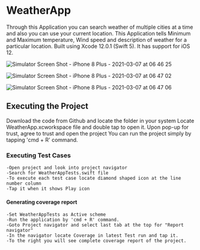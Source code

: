 

# WeatherApp
Through this Application you can search weather of multiple cities at a time and also you can use your current location.
This Application tells Minimum and Maximum temperature, Wind speed and description of weather for a particular location.
Built using Xcode 12.0.1 (Swift 5). It has support for iOS 12.

![Simulator Screen Shot - iPhone 8 Plus - 2021-03-07 at 06 46 25](https://user-images.githubusercontent.com/20082753/110226467-64f6ce80-7f11-11eb-983a-8a8107a159be.png)

![Simulator Screen Shot - iPhone 8 Plus - 2021-03-07 at 06 47 02](https://user-images.githubusercontent.com/20082753/110226472-78a23500-7f11-11eb-9140-b2a662770a8d.png)

![Simulator Screen Shot - iPhone 8 Plus - 2021-03-07 at 06 47 06](https://user-images.githubusercontent.com/20082753/110226476-8061d980-7f11-11eb-9188-bd44e1788f24.png)

## Executing the Project
  Download the code from Github and locate the folder in your system
  Locate WeatherApp.xcworkspace file and double tap to open it.
  Upon pop-up for trust, agree to trust and open the project
  You can run the project simply by tapping 'cmd + R' command.
  
  ### Executing Test Cases 
    -Open project and look into project navigator
    -Search for WeatherAppTests.swift file
    -To execute each test case locate diamond shaped icon at the line number column
    -Tap it when it shows Play icon 
    
 #### Generating coverage report
    -Set WeatherAppTests as Active scheme
    -Run the application by 'cmd + R' command.
    -Goto Project navigator and select last tab at the top for "Report navigator"
    -In the navigator locate Coverage in latest Test run and tap it.
    -To the right you will see complete coverage report of the project.


    
  
